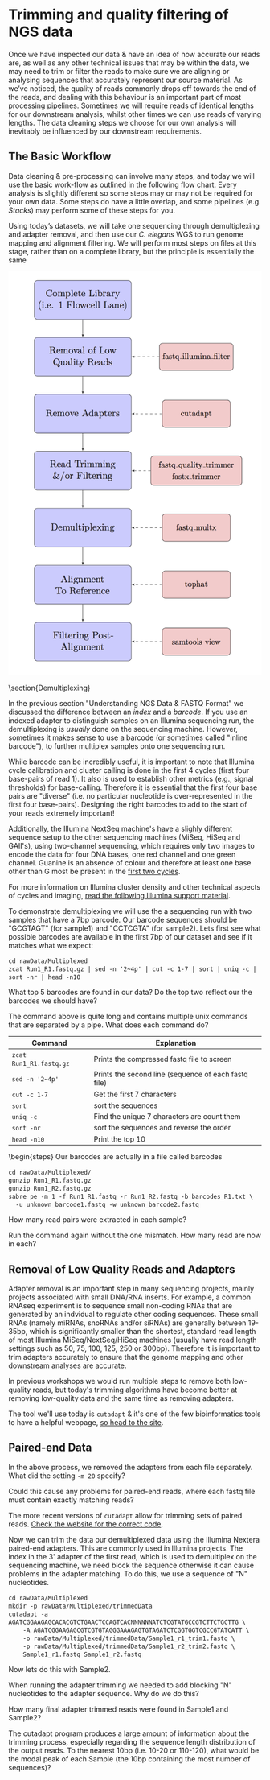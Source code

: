 
# Trimming and quality filtering of NGS data

Once we have inspected our data & have an idea of how accurate our reads are, as well as any other technical issues that may be within the data, we may need to trim or filter the reads to make sure we are aligning or analysing sequences that accurately represent our source material.  As we’ve noticed, the quality of reads commonly drops off towards the end of the reads, and dealing with this behaviour is an important part of most  processing pipelines.  Sometimes we will require reads of identical lengths for our downstream analysis, whilst other times we can use reads of varying lengths.  The data cleaning steps we choose for our own analysis will inevitably be influenced by our downstream requirements.

## The Basic Workflow

Data cleaning & pre-processing can involve many steps, and today we will use the basic work-flow as outlined in the following flow chart.  Every analysis is slightly different so some steps may or may not be required for your own data.  Some steps do have a little overlap, and some pipelines (e.g. *Stacks*) may perform some of these steps for you.

Using today’s datasets, we will take one sequencing through demultiplexing and adapter removal, and then use our *C. elegans* WGS to run genome mapping and alignment filtering. We will perform most steps on files at this stage, rather than on a complete library, but the principle is essentially the same

![Illumina Workflow](../images/workflow.png)

\section{Demultiplexing}

In the previous section "Understanding NGS Data \& FASTQ Format" we discussed the difference between an *index* and a *barcode*. If you use an indexed adapter to distinguish samples on an Illumina sequencing run, the demultiplexing is *usually* done on the sequencing machine. However, sometimes it makes sense to use a barcode (or sometimes called "inline barcode"), to further multiplex samples onto one sequencing run.

While barcode can be incredibly useful, it is important to note that Illumina cycle calibration and cluster calling is done in the first 4 cycles (first four base-pairs of read 1). It also is used to establish other metrics (e.g., signal thresholds) for base-calling.
Therefore it is essential that the first four base pairs are "diverse" (i.e. no particular nucleotide is over-represented in the first four base-pairs). Designing the right barcodes to add to the start of your reads extremely important!

Additionally, the Illumina NextSeq machine's have a slighly different sequence setup to the other sequencing machines (MiSeq, HiSeq and GAII's), using two-channel sequencing, which requires only two images to encode the data for four DNA bases, one red channel and one green channel. Guanine is an absence of colour and therefore at least one base other than G most be present in the [first two cycles](http://blog.kokocinski.net/index.php/barcode-balancing-for-illumina-sequencing?blog=2).

For more information on Illumina cluster density and other technical aspects of cycles and imaging, [read the following Illumina support material](https://support.illumina.com/content/dam/illumina-marketing/documents/products/other/miseq-overclustering-primer-770-2014-038.pdf).

To demonstrate demultiplexing we will use the a sequencing run with two samples that have a 7bp barcode. Our barcode sequences should be "GCGTAGT" (for sample1) and "CCTCGTA" (for sample2). Lets first see what possible barcodes are available in the first 7bp of our dataset and see if it matches what we expect:

```
cd rawData/Multiplexed
zcat Run1_R1.fastq.gz | sed -n '2~4p' | cut -c 1-7 | sort | uniq -c | sort -nr | head -n10
```

What top 5 barcodes are found in our data? Do the top two reflect our the barcodes we should have?

The command above is quite long and contains multiple unix commands that are separated by a pipe. What does each command do?

| Command | Explanation |
|---------|-------------|
| `zcat Run1_R1.fastq.gz` | Prints the compressed fastq file to screen |
| `sed -n '2~4p'` | Prints the second line (sequence of each fastq file) |
| `cut -c 1-7` | Get the first 7 characters |
| `sort` | sort the sequences |
| `uniq -c` | Find the unique 7 characters are count them |
| `sort -nr` | sort the sequences and reverse the order |
| `head -n10` | Print the top 10 |


\begin{steps}
Our barcodes are actually in a file called barcodes

```
cd rawData/Multiplexed/
gunzip Run1_R1.fastq.gz
gunzip Run1_R2.fastq.gz
sabre pe -m 1 -f Run1_R1.fastq -r Run1_R2.fastq -b barcodes_R1.txt \
  -u unknown_barcode1.fastq -w unknown_barcode2.fastq
```

How many read pairs were extracted in each sample?

Run the command again without the one mismatch. How many read are now in each?

## Removal of Low Quality Reads and Adapters

Adapter removal is an important step in many sequencing projects, mainly projects associated with small DNA/RNA inserts. For example, a common RNAseq experiment is to sequence small non-coding RNAs that are generated by an indvidual to regulate other coding sequences. These small RNAs (namely miRNAs, snoRNAs and/or siRNAs) are generally between 19-35bp, which is significantly smaller than the shortest, standard read length of most Illumina MiSeq/NextSeq/HiSeq machines (usually have read length settings such as 50, 75, 100, 125, 250 or 300bp). Therefore it is important to trim adapters accurately to ensure that the genome mapping and other downstream analyses are accurate.

In previous workshops we would run multiple steps to remove both low-quality reads, but today's trimming algorithms have become better at removing low-quality data and the same time as removing adapters.

The tool we'll use today is `cutadapt` \& it's one of the few bioinformatics tools to have a helpful webpage, [so head to the site](http://cutadapt.readthedocs.org/).


## Paired-end Data

In the above process, we removed the adapters from each file separately. What did the setting `-m 20` specify?

Could this cause any problems for paired-end reads, where each fastq file must contain exactly matching reads?

The more recent versions of `cutadapt` allow for trimming sets of paired reads.
[Check the website for the correct code](http://cutadapt.readthedocs.org/en/stable/guide.html#trimming-paired-end-reads).

Now we can trim the data our demultiplexed data using the Illumina Nextera paired-end adapters. This are commonly used in Illumina projects. The index in the 3' adapter of the first read, which is used to demultiplex on the sequencing machine, we need block the sequence otherwise it can cause problems in the adapter matching. To do this, we use a sequence of "N" nucleotides.

```
cd rawData/Multiplexed
mkdir -p rawData/Multiplexed/trimmedData
cutadapt -a AGATCGGAAGAGCACACGTCTGAACTCCAGTCACNNNNNNATCTCGTATGCCGTCTTCTGCTTG \
    -A AGATCGGAAGAGCGTCGTGTAGGGAAAGAGTGTAGATCTCGGTGGTCGCCGTATCATT \
    -o rawData/Multiplexed/trimmedData/Sample1_r1_trim1.fastq \
    -p rawData/Multiplexed/trimmedData/Sample1_r2_trim2.fastq \
    Sample1_r1.fastq Sample1_r2.fastq
```

Now lets do this with Sample2.

When running the adapter trimming we needed to add blocking "N" nucleotides to the adapter sequence. Why do we do this?

How many final adapter trimmed reads were found in Sample1 and Sample2?

The cutadapt program produces a large amount of information about the trimming process, especially regarding the sequence length distribution of the output reads. To the nearest 10bp (i.e. 10-20 or 110-120), what would be the modal peak of each Sample (the 10bp containing the most number of sequences)?

